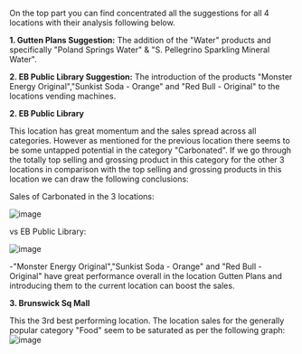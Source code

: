 On the top part you can find concentrated all the suggestions for all 4 locations with their analysis following below.

**1. Gutten Plans Suggestion:** The addition of the "Water" products and specifically "Poland Springs Water" & "S. Pellegrino Sparkling Mineral Water".

**2. EB Public Library Suggestion:** The introduction of the products "Monster Energy Original","Sunkist Soda - Orange" and "Red Bull - Original" to the locations vending machines.








**2. EB Public Library**

This location has great momentum and the sales spread across all categories. However as mentioned for the previous location there seems to be some untapped potential in the category "Carbonated". If we go through the totally top selling and grossing product in this category for the other 3 locations in comparison with the top selling and grossing products in this location we can draw the following conclusions:


Sales of Carbonated in the 3 locations:

![image](https://user-images.githubusercontent.com/69303154/205494576-4072e9bd-bde4-455c-bb48-1ffce850707e.png) 

vs EB Public Library:

![image](https://user-images.githubusercontent.com/69303154/205494597-5a346e9c-8ff8-4e11-ae12-614e8f311d20.png)

-"Monster Energy Original","Sunkist Soda - Orange" and "Red Bull - Original" have great performance overall in the location Gutten Plans and introducing them to the current location can boost the sales.

**3. Brunswick Sq Mall**

This the 3rd best performing location. The location sales for the generally popular category "Food" seem to be saturated as per the following graph:
![image](https://user-images.githubusercontent.com/69303154/205497751-00be2e2c-3279-4e00-a522-6d7d94139641.png)


